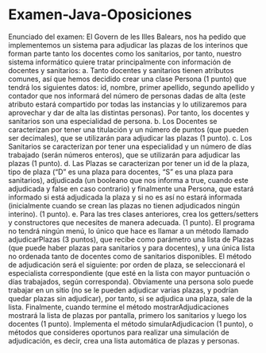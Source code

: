 # Examen-Java-Oposiciones

Enunciado del examen:
El Govern de les Illes Balears, nos ha pedido que implementemos un sistema para adjudicar
las plazas de los interinos que forman parte tanto los docentes como los sanitarios, por
tanto, nuestro sistema informático quiere tratar principalmente con información de docentes
y sanitarios:
a. Tanto   docentes   y   sanitarios   tienen   atributos   comunes,   así   que   hemos
decidido crear una clase Persona (1 punto) que tendrá los siguientes datos:
id, nombre, primer apellido, segundo apellido y contador que nos informará
del número de personas dadas de alta (este atributo estará compartido por
todas las instancias y lo utilizaremos para aprovechar y dar de alta las
distintas personas). Por tanto, los docentes y sanitarios son una especialidad
de persona.
b. Los Docentes se caracterizan por tener una titulación y un número de puntos
(que pueden ser decimales), que se utilizarán para adjudicar las plazas (1
punto).
c. Los Sanitarios se caracterizan por tener una especialidad y un número de
días trabajado (serán números enteros), que se utilizarán para adjudicar las
plazas (1 punto).
d. Las Plazas se caracterizan por tener un id de la plaza, tipo de plaza (“D” es
una plaza para docentes, “S” es una plaza para sanitarios), adjudicada (un
booleano que nos informa a true, cuando este adjudicada y false en caso
contrario) y finalmente una Persona, que estará informado si está adjudicada
la plaza y si no es así no estará informada (inicialmente cuando se crean las
plazas no tienen adjudicados ningún interino). (1 punto).
e. Para las tres clases anteriores, crea los getters/setters y constructores que
necesites de manera adecuada. (1 punto).
El programa no tendrá ningún menú, lo único que hace es llamar a un método llamado
adjudicarPlazas (3 puntos), que recibe como parámetro una lista de Plazas (que puede
haber plazas para sanitarios y para docentes), y una única lista no ordenada tanto de
docentes como de sanitarios disponibles. El método de adjudicación será el siguiente: por
orden de plaza, se seleccionará el especialista correspondiente (que esté en la lista con
mayor puntuación o días trabajados, según corresponda). Obviamente una persona solo
puede trabajar en un sitio (no se le pueden adjudicar varias plazas, y podrían quedar plazas
sin adjudicar), por tanto, si se adjudica una plaza, sale de la lista.
Finalmente, cuando termine el método mostrarAdjudicaciones mostrará la lista de plazas
por pantalla, primero los sanitarios y luego los docentes (1 punto).
Implementa   el   método  simularAdjudicacion  (1 punto),   o   métodos   que     consideres
oportunos para realizar una simulación de adjudicación, es decir, crea una lista automática
de plazas y personas.
